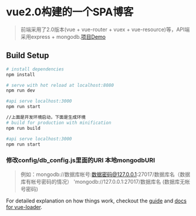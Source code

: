 # vue2.0构建的一个SPA博客

> 前端采用了2.0版本(vue + vue-router + vuex + vue-resource)等，API端采用express + mongodb.[项目Demo](tryzf.online)

## Build Setup

``` bash
# install dependencies
npm install

# serve with hot reload at localhost:8080
npm run dev

#api serve localhost:3000
npm run start

//上面是开发环境启动，下面是生成环境
# build for production with minification
npm run build

#api serve localhost:3000
npm run start
```

### 修改config/db_config.js里面的URI 本地mongodbURI  
> 例如：mongodb://数据库帐号:数据密码@127.0.0.1:27017/数据库名（数据库有帐号密码的情况）
> 'mongodb://127.0.0.1:27017/数据库名 (数据库无帐号密码)

For detailed explanation on how things work, checkout the [guide](http://vuejs-templates.github.io/webpack/) and [docs for vue-loader](http://vuejs.github.io/vue-loader).
